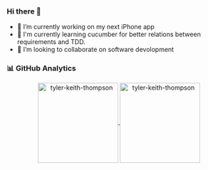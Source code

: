 ### Hi there 👋


- 🔭 I’m currently working on my next iPhone app
- 🌱 I'm currently learning cucumber for better relations between requirements and TDD.
- 👯 I’m looking to collaborate on software devolopment

### 📊 GitHub Analytics

<p align="center">
<a href="https://github.com/tyler-keith-thompson">
  <img height="180em" align="center" src="https://github-readme-stats.vercel.app/api?username=bitsmakerde&show_icons=true&locale=en&theme=dark&include_all_commits=true&count_private=true" alt="tyler-keith-thompson"/>
  <img height="180em" align="center" src="https://github-readme-stats.vercel.app/api/top-langs?username=bitsmakerde&show_icons=true&locale=en&layout=compact&langs_count=8&theme=dark" alt="tyler-keith-thompson"/>
</a>
</p>
